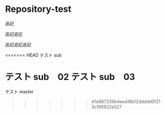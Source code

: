 # Repository-test

追記

追記追記

追記追記追記

<<<<<<< HEAD
テスト sub

テスト sub　02
テスト sub　03
=======
テスト master
>>>>>>> 41e887239b4eea18b12ddddd5f213c195932e527
